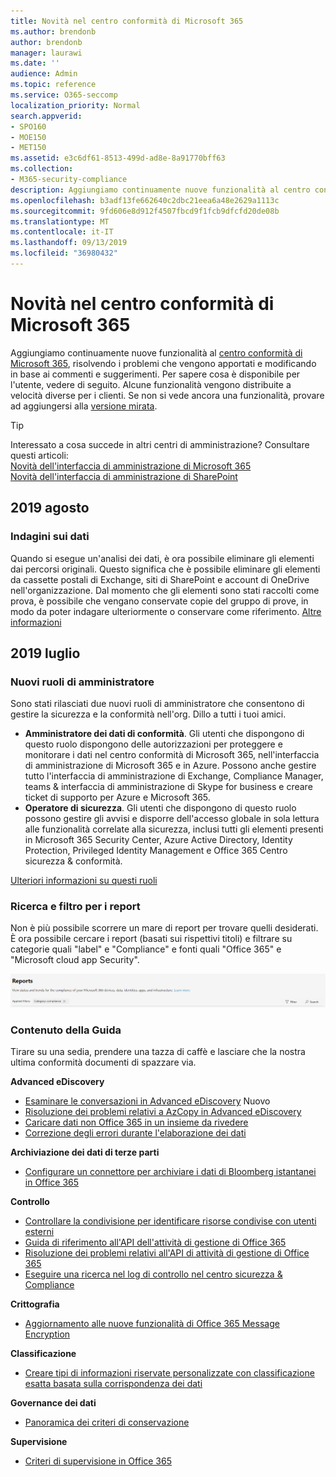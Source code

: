 ```yaml
---
title: Novità nel centro conformità di Microsoft 365
ms.author: brendonb
author: brendonb
manager: laurawi
ms.date: ''
audience: Admin
ms.topic: reference
ms.service: O365-seccomp
localization_priority: Normal
search.appverid:
- SPO160
- MOE150
- MET150
ms.assetid: e3c6df61-8513-499d-ad8e-8a91770bff63
ms.collection:
- M365-security-compliance
description: Aggiungiamo continuamente nuove funzionalità al centro conformità di Microsoft 365, risolvendo i problemi che vengono apportati e modificando in base ai commenti e suggerimenti. Scoprire cosa è stato fino a questo mese.
ms.openlocfilehash: b3adf13fe662640c2dbc21eea6a48e2629a1113c
ms.sourcegitcommit: 9fd606e8d912f4507fbcd9f1fcb9dfcfd20de08b
ms.translationtype: MT
ms.contentlocale: it-IT
ms.lasthandoff: 09/13/2019
ms.locfileid: "36980432"
---
```

# <a name="whats-new-in-the-microsoft-365-compliance-center"></a>Novità nel centro conformità di Microsoft 365

Aggiungiamo continuamente nuove funzionalità al [centro conformità di Microsoft 365](microsoft-365-compliance-center.md), risolvendo i problemi che vengono apportati e modificando in base ai commenti e suggerimenti. Per sapere cosa è disponibile per l'utente, vedere di seguito. Alcune funzionalità vengono distribuite a velocità diverse per i clienti. Se non si vede ancora una funzionalità, provare ad aggiungersi alla [versione mirata](https://docs.microsoft.com/office365/admin/manage/release-options-in-office-365).

> [!TIP]
> Interessato a cosa succede in altri centri di amministrazione? Consultare questi articoli:<br>[Novità dell'interfaccia di amministrazione di Microsoft 365](https://docs.microsoft.com/office365/admin/whats-new-in-preview?view=o365-worldwide)<br>[Novità dell'interfaccia di amministrazione di SharePoint](https://docs.microsoft.com/sharepoint/what-s-new-in-admin-center)

## <a name="august-2019"></a>2019 agosto

### <a name="data-investigations"></a>Indagini sui dati

Quando si esegue un'analisi dei dati, è ora possibile eliminare gli elementi dai percorsi originali. Questo significa che è possibile eliminare gli elementi da cassette postali di Exchange, siti di SharePoint e account di OneDrive nell'organizzazione. Dal momento che gli elementi sono stati raccolti come prova, è possibile che vengano conservate copie del gruppo di prove, in modo da poter indagare ulteriormente o conservare come riferimento. [Altre informazioni](datainvestigations/delete-items-from-original-locations.md)

## <a name="july-2019"></a>2019 luglio

### <a name="new-admin-roles"></a>Nuovi ruoli di amministratore

Sono stati rilasciati due nuovi ruoli di amministratore che consentono di gestire la sicurezza e la conformità nell'org. Dillo a tutti i tuoi amici.

- **Amministratore dei dati di conformità**. Gli utenti che dispongono di questo ruolo dispongono delle autorizzazioni per proteggere e monitorare i dati nel centro conformità di Microsoft 365, nell'interfaccia di amministrazione di Microsoft 365 e in Azure. Possono anche gestire tutto l'interfaccia di amministrazione di Exchange, Compliance Manager, teams & interfaccia di amministrazione di Skype for business e creare ticket di supporto per Azure e Microsoft 365.
- **Operatore di sicurezza**. Gli utenti che dispongono di questo ruolo possono gestire gli avvisi e disporre dell'accesso globale in sola lettura alle funzionalità correlate alla sicurezza, inclusi tutti gli elementi presenti in Microsoft 365 Security Center, Azure Active Directory, Identity Protection, Privileged Identity Management e Office 365 Centro sicurezza & conformità.

[Ulteriori informazioni su questi ruoli](https://docs.microsoft.com/office365/securitycompliance/permissions-microsoft-365-compliance-security)

### <a name="search-and-filtering-for-reports"></a>Ricerca e filtro per i report

Non è più possibile scorrere un mare di report per trovare quelli desiderati. È ora possibile cercare i report (basati sui rispettivi titoli) e filtrare su categorie quali "label" e "Compliance" e fonti quali "Office 365" e "Microsoft cloud app Security".

![Acquisizione dello schermo dei pulsanti di ricerca e del filtro per i report con un filtro applicato](media/mcc_report_filtering.png)

### <a name="help-content"></a>Contenuto della Guida

Tirare su una sedia, prendere una tazza di caffè e lasciare che la nostra ultima conformità documenti di spazzare via.

**Advanced eDiscovery**
- [Esaminare le conversazioni in Advanced eDiscovery](compliance20/conversation-review-sets.md) Nuovo
- [Risoluzione dei problemi relativi a AzCopy in Advanced eDiscovery](compliance20/troubleshooting-azcopy.md)
- [Caricare dati non Office 365 in un insieme da rivedere](compliance20/load-non-office365-data.md)
- [Correzione degli errori durante l'elaborazione dei dati](compliance20/error-remediation.md)

**Archiviazione dei dati di terze parti**
- [Configurare un connettore per archiviare i dati di Bloomberg istantanei in Office 365](archive-instant-bloomberg-data.md)

**Controllo**
- [Controllare la condivisione per identificare risorse condivise con utenti esterni](use-sharing-auditing.md)
- [Guida di riferimento all'API dell'attività di gestione di Office 365](https://docs.microsoft.com/office/office-365-management-api/office-365-management-activity-api-reference)
- [Risoluzione dei problemi relativi all'API di attività di gestione di Office 365](https://docs.microsoft.com/office/office-365-management-api/troubleshooting-the-office-365-management-activity-api)
- [Eseguire una ricerca nel log di controllo nel centro sicurezza & Compliance](search-the-audit-log-in-security-and-compliance.md)

**Crittografia**
- [Aggiornamento alle nuove funzionalità di Office 365 Message Encryption](legacy-information-for-message-encryption.md)

**Classificazione**
- [Creare tipi di informazioni riservate personalizzate con classificazione esatta basata sulla corrispondenza dei dati](create-custom-sensitive-information-types-with-exact-data-match-based-classification.md)

**Governance dei dati**
- [Panoramica dei criteri di conservazione](retention-policies.md)

**Supervisione**
- [Criteri di supervisione in Office 365](supervision-policies.md)